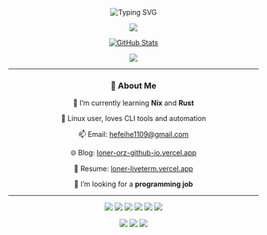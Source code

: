 <div align="center" id="title">

<!-- 打字标题 -->
<p align="center">
  <img src="https://readme-typing-svg.herokuapp.com/?font=Segoe+Script&center=true&vCenter=true&multiline=true&width=600&lines=👋+Welcome+to+lonerOrz's+GitHub!" alt="Typing SVG" />
</p>

<!-- GitHub 连续提交 -->
<p align="center">
  <img src="https://github-readme-streak-stats-five-sandy-92.vercel.app?user=lonerOrz&theme=tokyonight-duo&hide_border=true" />
</p>

<!-- GitHub 统计 -->
<p align="center">
  <a href="https://space.bilibili.com/439989352">
    <img src="https://github-readme-stats.vercel.app/api?username=lonerOrz&show_icons=true&theme=tokyonight&hide_border=true" alt="GitHub Stats" />
  </a>
</p>

<!-- GitHub 奖杯 -->
<p align="center">
  <img src="https://github-profile-trophy.vercel.app/?username=lonerOrz&theme=dracula&rank=-C,-?&no-bg=true&no-frame=true&row=1&column=6" />
</p>

---

### 💬 About Me

<p>🌱 I’m currently learning <strong>Nix</strong> and <strong>Rust</strong></p>
<p>🐧 Linux user, loves CLI tools and automation</p>
<p>📫 Email: <a href="mailto:hefeihe1109@gmail.com">hefeihe1109@gmail.com</a></p>
<p>🌐 Blog: <a href="https://loner-orz-github-io.vercel.app">loner-orz-github-io.vercel.app</a></p>
<p>📄 Resume: <a href="https://loner-liveterm.vercel.app/">loner-liveterm.vercel.app</a></p>
<p>💼 I’m looking for a <strong>programming job</strong></p>

---

<!-- 技术栈徽章 -->
<p align="center">
  <img src="https://img.shields.io/badge/Rust-%23000000.svg?style=flat&logo=rust&logoColor=white" />
  <img src="https://img.shields.io/badge/Nix-%23282c34.svg?style=flat&logo=nixos&logoColor=white" />
  <img src="https://img.shields.io/badge/Linux-%23282828.svg?style=flat&logo=linux&logoColor=white" />
  <img src="https://img.shields.io/badge/Neovim-%2300c7b7.svg?style=flat&logo=neovim&logoColor=white" />
  <img src="https://img.shields.io/badge/Git-%23F05032.svg?style=flat&logo=git&logoColor=white" />
  <img src="https://img.shields.io/badge/VSCode-%23007ACC.svg?style=flat&logo=visual-studio-code&logoColor=white" />
</p>

<!-- GitHub 徽章 -->
<p align="center">
  <img src="https://img.shields.io/github/followers/lonerOrz?style=flat-square&label=Followers" />
  <img src="https://img.shields.io/github/stars/lonerOrz?style=flat-square&label=Stars" />
  <img src="https://komarev.com/ghpvc/?username=lonerOrz&style=flat-square&label=Profile+Views" />
</p>

<!-- test -->
</div>
